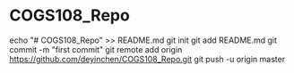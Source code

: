 # COGS108_Repo
echo "# COGS108_Repo" >> README.md
git init
git add README.md
git commit -m "first commit"
git remote add origin https://github.com/deyinchen/COGS108_Repo.git
git push -u origin master
